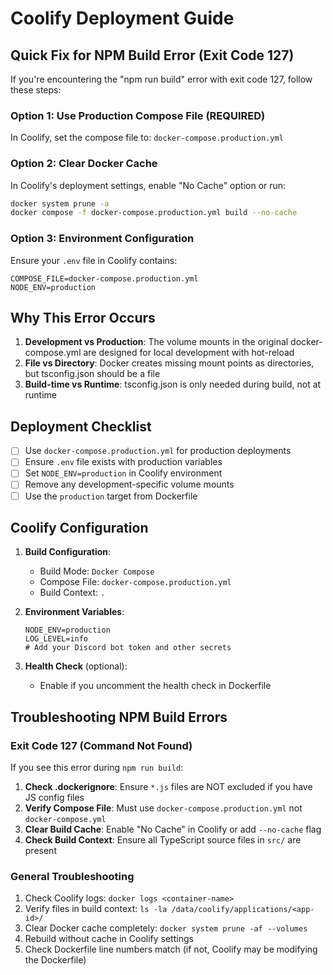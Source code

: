 # Coolify Deployment Guide

## Quick Fix for NPM Build Error (Exit Code 127)

If you're encountering the "npm run build" error with exit code 127, follow these steps:

### Option 1: Use Production Compose File (REQUIRED)
In Coolify, set the compose file to: `docker-compose.production.yml`

### Option 2: Clear Docker Cache
In Coolify's deployment settings, enable "No Cache" option or run:
```bash
docker system prune -a
docker compose -f docker-compose.production.yml build --no-cache
```

### Option 3: Environment Configuration
Ensure your `.env` file in Coolify contains:
```env
COMPOSE_FILE=docker-compose.production.yml
NODE_ENV=production
```

## Why This Error Occurs

1. **Development vs Production**: The volume mounts in the original docker-compose.yml are designed for local development with hot-reload
2. **File vs Directory**: Docker creates missing mount points as directories, but tsconfig.json should be a file
3. **Build-time vs Runtime**: tsconfig.json is only needed during build, not at runtime

## Deployment Checklist

- [ ] Use `docker-compose.production.yml` for production deployments
- [ ] Ensure `.env` file exists with production variables
- [ ] Set `NODE_ENV=production` in Coolify environment
- [ ] Remove any development-specific volume mounts
- [ ] Use the `production` target from Dockerfile

## Coolify Configuration

1. **Build Configuration**:
   - Build Mode: `Docker Compose`
   - Compose File: `docker-compose.production.yml`
   - Build Context: `.`

2. **Environment Variables**:
   ```
   NODE_ENV=production
   LOG_LEVEL=info
   # Add your Discord bot token and other secrets
   ```

3. **Health Check** (optional):
   - Enable if you uncomment the health check in Dockerfile

## Troubleshooting NPM Build Errors

### Exit Code 127 (Command Not Found)
If you see this error during `npm run build`:
1. **Check .dockerignore**: Ensure `*.js` files are NOT excluded if you have JS config files
2. **Verify Compose File**: Must use `docker-compose.production.yml` not `docker-compose.yml`
3. **Clear Build Cache**: Enable "No Cache" in Coolify or add `--no-cache` flag
4. **Check Build Context**: Ensure all TypeScript source files in `src/` are present

### General Troubleshooting
1. Check Coolify logs: `docker logs <container-name>`
2. Verify files in build context: `ls -la /data/coolify/applications/<app-id>/`
3. Clear Docker cache completely: `docker system prune -af --volumes`
4. Rebuild without cache in Coolify settings
5. Check Dockerfile line numbers match (if not, Coolify may be modifying the Dockerfile)